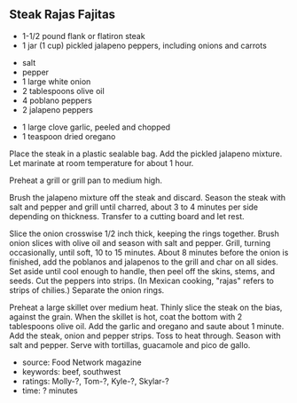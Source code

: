 Steak Rajas Fajitas
-------------------

- 1-1/2 pound flank or flatiron steak
- 1 jar (1 cup) pickled jalapeno peppers, including onions and carrots
<!-- -->
- salt
- pepper
- 1 large white onion
- 2 tablespoons olive oil
- 4 poblano peppers
- 2 jalapeno peppers
<!-- -->
- 1 large clove garlic, peeled and chopped
- 1 teaspoon dried oregano

Place the steak in a plastic sealable bag.  Add the pickled jalapeno
mixture.  Let marinate at room temperature for about 1 hour.

Preheat a grill or grill pan to medium high.

Brush the jalapeno mixture off the steak and discard.  Season the
steak with salt and pepper and grill until charred, about 3 to 4
minutes per side depending on thickness.  Transfer to a cutting board
and let rest.

Slice the onion crosswise 1/2 inch thick, keeping the rings together.
Brush onion slices with olive oil and season with salt and pepper.
Grill, turning occasionally, until soft, 10 to 15 minutes.  About 8
minutes before the onion is finished, add the poblanos and jalapenos
to the grill and char on all sides.  Set aside until cool enough to
handle, then peel off the skins, stems, and seeds.  Cut the peppers
into strips.  (In Mexican cooking, "rajas" refers to strips of
chilies.)  Separate the onion rings.

Preheat a large skillet over medium heat.  Thinly slice the steak on
the bias, against the grain.  When the skillet is hot, coat the bottom
with 2 tablespoons olive oil.  Add the garlic and oregano and saute
about 1 minute.  Add the steak, onion and pepper strips.  Toss to heat
through.  Season with salt and pepper.  Serve with tortillas,
guacamole and pico de gallo.

- source: Food Network magazine
- keywords: beef, southwest
- ratings: Molly-?, Tom-?, Kyle-?, Skylar-?
- time: ? minutes
